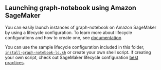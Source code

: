 ## Launching graph-notebook using Amazon SageMaker
You can easily launch instances of graph-notebook on Amazon SageMaker by using a lifecycle configuration. To learn more about lifecycle configurations and how to create one, see [documentation](https://docs.aws.amazon.com/sagemaker/latest/dg/notebook-lifecycle-config.html).

You can use the sample lifecycle configuration included in this folder, [`install-graph-notebook-lc.sh`](install-graph-notebook-lc.sh) or create your own shell script. If creating your own script, check out SageMaker lifecycle configuration [best practices](https://docs.aws.amazon.com/sagemaker/latest/dg/nbi-lifecycle-config-install.html).
